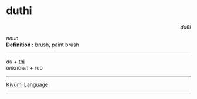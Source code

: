 
# duthi

<div align="right"><i>duθi</i></div>

*noun*  
**Definition :** brush, paint brush  

---

*du* + [thi](thi.md)  
*unknown* + rub  

---

[Kivümi Language](../README.md)

---

